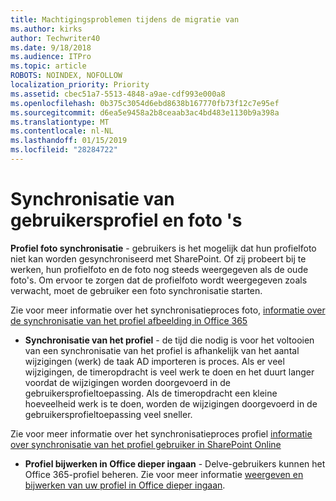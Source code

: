 ```yaml
---
title: Machtigingsproblemen tijdens de migratie van
ms.author: kirks
author: Techwriter40
ms.date: 9/18/2018
ms.audience: ITPro
ms.topic: article
ROBOTS: NOINDEX, NOFOLLOW
localization_priority: Priority
ms.assetid: cbec51a7-5513-4848-a9ae-cdf993e000a8
ms.openlocfilehash: 0b375c3054d6ebd8638b167770fb73f12c7e95ef
ms.sourcegitcommit: d6ea5e9458a2b8ceaab3ac4bd483e1130b9a398a
ms.translationtype: MT
ms.contentlocale: nl-NL
ms.lasthandoff: 01/15/2019
ms.locfileid: "28284722"
---
```

# <a name="user-profile-and-photo-synchronization"></a>Synchronisatie van gebruikersprofiel en foto 's

 **Profiel foto synchronisatie** - gebruikers is het mogelijk dat hun profielfoto niet kan worden gesynchroniseerd met SharePoint. Of zij probeert bij te werken, hun profielfoto en de foto nog steeds weergegeven als de oude foto's. Om ervoor te zorgen dat de profielfoto wordt weergegeven zoals verwacht, moet de gebruiker een foto synchronisatie starten. 
  
Zie voor meer informatie over het synchronisatieproces foto, [informatie over de synchronisatie van het profiel afbeelding in Office 365](https://go.microsoft.com/fwlink/?linkid=2022634)
  
- **Synchronisatie van het profiel** - de tijd die nodig is voor het voltooien van een synchronisatie van het profiel is afhankelijk van het aantal wijzigingen (werk) de taak AD importeren is proces. Als er veel wijzigingen, de timeropdracht is veel werk te doen en het duurt langer voordat de wijzigingen worden doorgevoerd in de gebruikersprofieltoepassing. Als de timeropdracht een kleine hoeveelheid werk is te doen, worden de wijzigingen doorgevoerd in de gebruikersprofieltoepassing veel sneller. 
  
Zie voor meer informatie over het synchronisatieproces profiel [informatie over synchronisatie van het profiel gebruiker in SharePoint Online](https://go.microsoft.com/fwlink/?linkid=2022639)
    
- **Profiel bijwerken in Office dieper ingaan** - Delve-gebruikers kunnen het Office 365-profiel beheren. Zie voor meer informatie [weergeven en bijwerken van uw profiel in Office dieper ingaan](https://support.office.com/en-us/article/View-and-update-your-profile-in-Office-Delve-4e84343b-eedf-45a1-aeb9-8627ccca14ba).
    

